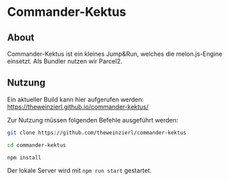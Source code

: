 # Commander-Kektus

## About
Commander-Kektus ist ein kleines Jump&Run, welches die melon.js-Engine einsetzt. Als Bundler nutzen wir Parcel2.

## Nutzung
Ein aktueller Build kann hier aufgerufen werden: 
https://theweinzierl.github.io/commander-kektus/

Zur Nutzung müssen folgenden Befehle ausgeführt werden:
```zsh
git clone https://github.com/theweinzierl/commander-kektus

cd commander-kektus

npm install
```

Der lokale Server wird mit `npm run start` gestartet.
